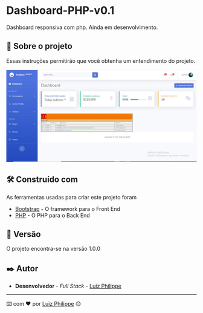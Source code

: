 # Dashboard-PHP-v0.1

Dashboard responsiva com php. Ainda em desenvolvimento.

## 🚀 Sobre o projeto 

Essas instruções permitirão que você obtenha um entendimento do projeto.

![dashboard](https://github.com/Lippe19/Dashboard-PHP-v0.1/blob/main/1.JPG)

## 🛠️ Construído com

As ferramentas usadas para criar este projeto foram

* [Bootstrap](http://www.dropwizard.io/1.0.2/docs/) - O framework para o Front End
* [PHP]() - O PHP para o Back End

## 📌 Versão

O projeto encontra-se na versão 1.0.0

## ✒️ Autor

* **Desenvolvedor** - *Full Stack* - [Luiz Philippe](https://gist.github.com/Lippe19)

---
⌨️ com ❤️ por [Luiz Philippe](https://gist.github.com/Lippe19) 😊
